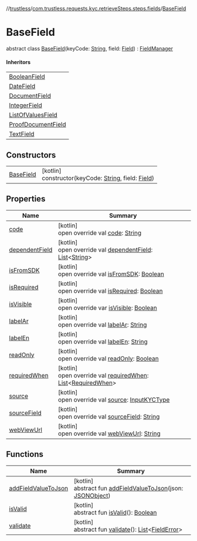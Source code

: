 //[trustless](../../../index.md)/[com.trustless.requests.kyc.retrieveSteps.steps.fields](../index.md)/[BaseField](index.md)

# BaseField

abstract class [BaseField](index.md)(keyCode: [String](https://kotlinlang.org/api/latest/jvm/stdlib/kotlin/-string/index.html), field: [Field](../../com.trustless.requests.kyc.retrieveSteps/-field/index.md)) : [FieldManager](../../com.trustless.requests.kyc.retrieveSteps.steps.wrapper/-field-manager/index.md)

#### Inheritors

| |
|---|
| [BooleanField](../-boolean-field/index.md) |
| [DateField](../-date-field/index.md) |
| [DocumentField](../-document-field/index.md) |
| [IntegerField](../-integer-field/index.md) |
| [ListOfValuesField](../-list-of-values-field/index.md) |
| [ProofDocumentField](../-proof-document-field/index.md) |
| [TextField](../-text-field/index.md) |

## Constructors

| | |
|---|---|
| [BaseField](-base-field.md) | [kotlin]<br>constructor(keyCode: [String](https://kotlinlang.org/api/latest/jvm/stdlib/kotlin/-string/index.html), field: [Field](../../com.trustless.requests.kyc.retrieveSteps/-field/index.md)) |

## Properties

| Name | Summary |
|---|---|
| [code](code.md) | [kotlin]<br>open override val [code](code.md): [String](https://kotlinlang.org/api/latest/jvm/stdlib/kotlin/-string/index.html) |
| [dependentField](dependent-field.md) | [kotlin]<br>open override val [dependentField](dependent-field.md): [List](https://kotlinlang.org/api/latest/jvm/stdlib/kotlin.collections/-list/index.html)&lt;[String](https://kotlinlang.org/api/latest/jvm/stdlib/kotlin/-string/index.html)&gt; |
| [isFromSDK](is-from-s-d-k.md) | [kotlin]<br>open override val [isFromSDK](is-from-s-d-k.md): [Boolean](https://kotlinlang.org/api/latest/jvm/stdlib/kotlin/-boolean/index.html) |
| [isRequired](is-required.md) | [kotlin]<br>open override val [isRequired](is-required.md): [Boolean](https://kotlinlang.org/api/latest/jvm/stdlib/kotlin/-boolean/index.html) |
| [isVisible](is-visible.md) | [kotlin]<br>open override var [isVisible](is-visible.md): [Boolean](https://kotlinlang.org/api/latest/jvm/stdlib/kotlin/-boolean/index.html) |
| [labelAr](label-ar.md) | [kotlin]<br>open override val [labelAr](label-ar.md): [String](https://kotlinlang.org/api/latest/jvm/stdlib/kotlin/-string/index.html) |
| [labelEn](label-en.md) | [kotlin]<br>open override val [labelEn](label-en.md): [String](https://kotlinlang.org/api/latest/jvm/stdlib/kotlin/-string/index.html) |
| [readOnly](read-only.md) | [kotlin]<br>open override val [readOnly](read-only.md): [Boolean](https://kotlinlang.org/api/latest/jvm/stdlib/kotlin/-boolean/index.html) |
| [requiredWhen](required-when.md) | [kotlin]<br>open override val [requiredWhen](required-when.md): [List](https://kotlinlang.org/api/latest/jvm/stdlib/kotlin.collections/-list/index.html)&lt;[RequiredWhen](../../com.trustless.requests.kyc.retrieveSteps/-required-when/index.md)&gt; |
| [source](source.md) | [kotlin]<br>open override val [source](source.md): [InputKYCType](../../com.trustless.requests.kyc.retrieveSteps/-input-k-y-c-type/index.md) |
| [sourceField](source-field.md) | [kotlin]<br>open override val [sourceField](source-field.md): [String](https://kotlinlang.org/api/latest/jvm/stdlib/kotlin/-string/index.html) |
| [webViewUrl](web-view-url.md) | [kotlin]<br>open override val [webViewUrl](web-view-url.md): [String](https://kotlinlang.org/api/latest/jvm/stdlib/kotlin/-string/index.html) |

## Functions

| Name | Summary |
|---|---|
| [addFieldValueToJson](../../com.trustless.requests.kyc.retrieveSteps.steps.wrapper/-field-manager/add-field-value-to-json.md) | [kotlin]<br>abstract fun [addFieldValueToJson](../../com.trustless.requests.kyc.retrieveSteps.steps.wrapper/-field-manager/add-field-value-to-json.md)(json: [JSONObject](https://developer.android.com/reference/kotlin/org/json/JSONObject.html)) |
| [isValid](../../com.trustless.requests.kyc.retrieveSteps.steps.wrapper/-field-manager/is-valid.md) | [kotlin]<br>abstract fun [isValid](../../com.trustless.requests.kyc.retrieveSteps.steps.wrapper/-field-manager/is-valid.md)(): [Boolean](https://kotlinlang.org/api/latest/jvm/stdlib/kotlin/-boolean/index.html) |
| [validate](../../com.trustless.requests.kyc.retrieveSteps.steps.wrapper/-field-manager/validate.md) | [kotlin]<br>abstract fun [validate](../../com.trustless.requests.kyc.retrieveSteps.steps.wrapper/-field-manager/validate.md)(): [List](https://kotlinlang.org/api/latest/jvm/stdlib/kotlin.collections/-list/index.html)&lt;[FieldError](../-field-error/index.md)&gt; |
